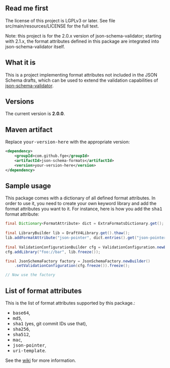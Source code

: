 <h2>Read me first</h2>

<p>The license of this project is LGPLv3 or later. See file
src/main/resources/LICENSE for the full text.</p>

<p>Note: this project is for the 2.0.x version of json-schema-validator; starting with 2.1.x, the
format attributes defined in this package are integrated into json-schema-validator itself.</p>

<h2>What it is</h2>

<p>This is a project implementing format attributes not included in the JSON Schema drafts, which
can be used to extend the validation capabilities of <a
href="https://github.com/fge/json-schema-validator">json-schema-validator</a>.</p>

<h2>Versions</h2>

<p>The current version is <b>2.0.0</b>.

<h2>Maven artifact</h2>

<p>Replace <tt>your-version-here</tt> with the appropriate version:</p>

```xml
<dependency>
    <groupId>com.github.fge</groupId>
    <artifactId>json-schema-formats</artifactId>
    <version>your-version-here</version>
</dependency>
```

<h2>Sample usage</h2>

<p>This package comes with a dictionary of all defined format attributes. In order to use it, you
need to create your own keyword library and add the format attributes you want to it. For instance,
here is how you add the <tt>sha1</tt> format attribute:</p>

```java
final Dictionary<FormatAttribute> dict = ExtraFormatsDictionary.get();
                
final LibraryBuilder lib = DraftV4Library.get().thaw();
lib.addFormatAttribute("json-pointer", dict.entries().get("json-pointer"));
                                        
final ValidationConfigurationBuilder cfg = ValidationConfiguration.newBuilder();
cfg.addLibrary("foo://bar", lib.freeze());

final JsonSchemaFactory factory = JsonSchemaFactory.newBuilder()
    .setValidationConfiguration(cfg.freeze()).freeze();

// Now use the factory
```

<h2>List of format attributes</h2>

<p>This is the list of format attributes supported by this package.:</p>

* <tt>base64</tt>,
* <tt>md5</tt>,
* <tt>sha1</tt> (yes, git commit IDs use that),
* <tt>sha256</tt>,
* <tt>sha512</tt>,
* <tt>mac</tt>,
* <tt>json-pointer</tt>,
* <tt>uri-template</tt>.

<p>See the <a href="https://github.com/fge/json-schema-formats/wiki">wiki</a> for more
information.</p>


